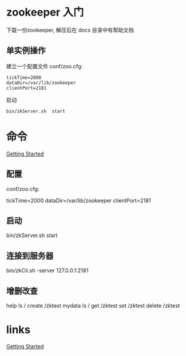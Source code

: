 # zookeeper 入门
下载一份zookeeper, 解压后在 docs 目录中有帮助文档
## 单实例操作

建立一个配置文件  conf/zoo.cfg:

	tickTime=2000
	dataDir=/var/lib/zookeeper
	clientPort=2181
启动

	bin/zkServer.sh  start
	

# 命令
[Getting Started][1]

## 配置
conf/zoo.cfg:

tickTime=2000
dataDir=/var/lib/zookeeper
clientPort=2181
## 启动
bin/zkServer.sh start

## 连接到服务器
bin/zkCli.sh -server 127.0.0.1:2181

## 增删改查
help
ls /
create /zktest mydata
ls /
get /zktest
set /zktest
delete /zktest









# links

[Getting Started][1]  

[1]: http://zookeeper.apache.org/doc/trunk/zookeeperStarted.html#sc_InstallingSingleMode